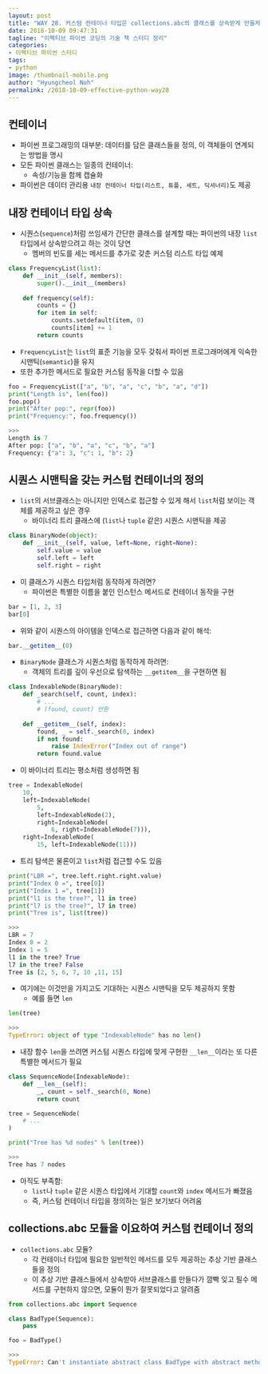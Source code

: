```yaml
---
layout: post
title: "WAY 28. 커스텀 컨테이너 타입은 collections.abc의 클래스를 상속받게 만들자"
date: 2018-10-09 09:47:31
tagline: "이펙티브 파이썬 코딩의 기술 책 스터디 정리"
categories:
- 이펙티브 파이썬 스터디
tags:
- python
image: /thumbnail-mobile.png
author: "Hyungcheol Noh"
permalink: /2018-10-09-effective-python-way28
---
```


## 컨테이너
- 파이썬 프로그래밍의 대부분: 데이터를 담은 클래스들을 정의, 이 객체들이 연계되는 방법을 명시
- 모든 파이썬 클래스는 일종의 컨테이너:
  - 속성/기능을 함께 캡슐화
- 파이썬은 데이터 관리용 `내장 컨테이너 타입(리스트, 튜플, 세트, 딕셔너리)`도 제공

## 내장 컨테이너 타입 상속
- 시퀀스(`sequence`)처럼 쓰임새가 간단한 클래스를 설계할 때는 파이썬의 내장 `list` 타입에서 상속받으려고 하는 것이 당연
  - 멤버의 빈도를 세는 메서드를 추가로 갖춘 커스텀 리스트 타입 예제
  
```python
class FrequencyList(list):
    def __init__(self, members):
        super().__init__(members)
        
    def frequency(self):
        counts = {}
        for item in self:
            counts.setdefault(item, 0)
            counts[item] += 1
        return counts
```

- `FrequencyList`는 `list`의 표준 기능을 모두 갖춰서 파이썬 프로그래머에게 익숙한 시맨틱(`semantic`)을 유지
- 또한 추가한 메서드로 필요한 커스텀 동작을 더할 수 있음

```python
foo = FrequencyList(["a", "b", "a", "c", "b", "a", "d"])
print("Length is", len(foo))
foo.pop()
print("After pop:", repr(foo))
print("Frequency:", foo.frequency())

>>>
Length is 7
After pop: ["a", "b", "a", "c", "b", "a"]
Frequency: {"a": 3, "c": 1, "b": 2}
```

## 시퀀스 시맨틱을 갖는 커스텀 컨테이너의 정의
- `list`의 서브클래스는 아니지만 인덱스로 접근할 수 있게 해서 `list`처럼 보이는 객체를 제공하고 싶은 경우
  - 바이너리 트리 클래스에 (`list`나 `tuple` 같은) 시퀀스 시맨틱을 제공

```python
class BinaryNode(object):
    def __init__(self, value, left=None, right=None):
        self.value = value
        self.left = left
        self.right = right
```

- 이 클래스가 시퀀스 타입처럼 동작하게 하려면?
  - 파이썬은 특별한 이름을 붙인 인스턴스 메서드로 컨테이너 동작을 구현

```python
bar = [1, 2, 3]
bar[0]
```

- 위와 같이 시퀀스의 아이템을 인덱스로 접근하면 다음과 같이 해석:

```python
bar.__getitem__(0)
```

- `BinaryNode` 클래스가 시퀀스처럼 동작하게 하려면:
  - 객체의 트리를 깊이 우선으로 탐색하는 `__getitem__`을 구현하면 됨

```python
class IndexableNode(BinaryNode):
    def _search(self, count, index):
        # ...
        # (found, count) 반환
        
    def __getitem__(self, index):
        found, _ = self._search(0, index)
        if not found:
            raise IndexError("Index out of range")
        return found.value
```

- 이 바이너리 트리는 평소처럼 생성하면 됨

```python
tree = IndexableNode(
    10,
    left=IndexableNode(
        5,
        left=IndexableNode(2),
        right=IndexableNode(
            6, right=IndexableNode(7))),
    right=IndexableNode(
        15, left=IndexableNode(11)))
```

- 트리 탐색은 물론이고 `list`처럼 접근할 수도 있음

```python
print("LBR =", tree.left.right.right.value)
print("Index 0 =", tree[0])
print("Index 1 =", tree[1])
print("l1 is the tree?", l1 in tree)
print("l7 is the tree?", l7 in tree)
print("Tree is", list(tree))

>>>
LBR = 7
Index 0 = 2
Index 1 = 5
l1 in the tree? True
l7 in the tree? False
Tree is [2, 5, 6, 7, 10 ,11, 15]
```

- 여기에는 이것만을 가지고도 기대하는 시퀀스 시맨틱을 모두 제공하지 못함
  - 예를 들면 `len`

```python
len(tree)

>>>
TypeError: object of type "IndexableNode" has no len()
```

- 내장 함수 `len`을 쓰려면 커스텀 시퀀스 타입에 맞게 구현한 `__len__`이라는 또 다른 특별한 메서드가 필요

```python
class SequenceNode(IndexableNode):
    def __len__(self):
        _, count = self._search(0, None)
        return count

tree = SequenceNode(
    # ...
)

print("Tree has %d nodes" % len(tree))

>>>
Tree has 7 nodes
```

- 아직도 부족함:
  - `list`나 `tuple` 같은 시퀀스 타입에서 기대할 `count`와 `index` 메서드가 빠졌음
  - 즉, 커스텀 컨테이너 타입을 정의하는 일은 보기보다 어려움
  
## collections.abc 모듈을 이요하여 커스텀 컨테이너 정의
- `collections.abc` 모듈?
  - 각 컨테이너 타입에 필요한 일반적인 메서드를 모두 제공하는 추상 기반 클래스들을 정의
  - 이 추상 기반 클래스들에서 상속받아 서브클래스를 만들다가 깜빡 잊고 필수 메서드를 구현하지 않으면, 모듈이 뭔가 잘못되었다고 알려줌

```python
from collections.abc import Sequence

class BadType(Sequence):
    pass

foo = BadType()

>>>
TypeError: Can't instantiate abstract class BadType with abstract methods __getitem__, __len__
```
